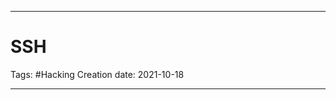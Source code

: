 -----------------------------------------------
# SSH
Tags:  #Hacking 
Creation date: 2021-10-18

-----------------------------------------------
